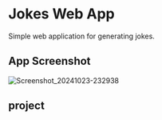 # Jokes Web App 

Simple web application for generating jokes.

## **App Screenshot**

![Screenshot_20241023-232938](https://github.com/user-attachments/assets/02284174-08ae-4cdc-b97c-beabd4882034)

## **project**
